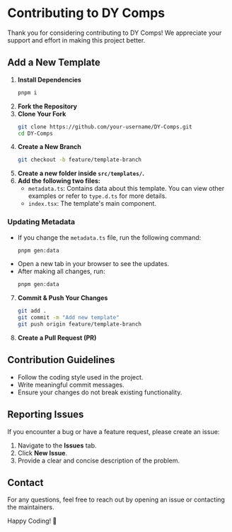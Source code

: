 # Contributing to DY Comps

Thank you for considering contributing to DY Comps! We appreciate your support and effort in making this project better.

## Add a New Template

1. **Install Dependencies**
   ```sh
   pnpm i
   ```
2. **Fork the Repository**
3. **Clone Your Fork**
   ```sh
   git clone https://github.com/your-username/DY-Comps.git
   cd DY-Comps
   ```
4. **Create a New Branch**
   ```sh
   git checkout -b feature/template-branch
   ```
5. **Create a new folder inside `src/templates/`.**
6. **Add the following two files:**
   - `metadata.ts`: Contains data about this template. You can view other examples or refer to `type.d.ts` for more details.
   - `index.tsx`: The template's main component.

### Updating Metadata

- If you change the `metadata.ts` file, run the following command:
  ```sh
  pnpm gen:data
  ```
- Open a new tab in your browser to see the updates.
- After making all changes, run:
  ```sh
  pnpm gen:data
  ```

7. **Commit & Push Your Changes**
   ```sh
   git add .
   git commit -m "Add new template"
   git push origin feature/template-branch
   ```
8. **Create a Pull Request (PR)**

## Contribution Guidelines

- Follow the coding style used in the project.
- Write meaningful commit messages.
- Ensure your changes do not break existing functionality.

## Reporting Issues

If you encounter a bug or have a feature request, please create an issue:

1. Navigate to the **Issues** tab.
2. Click **New Issue**.
3. Provide a clear and concise description of the problem.

## Contact

For any questions, feel free to reach out by opening an issue or contacting the maintainers.

Happy Coding! 🚀
